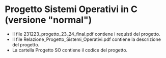 # Progetto Sistemi Operativi in C (versione "normal")
* Il file 231223_progetto_23_24_final.pdf contiene i requisti del progetto.
* Il file Relazione_Progetto_Sistemi_Operativi.pdf contiene la descrizione del progetto.
* La cartella Progetto SO contiene il codice del progetto.

